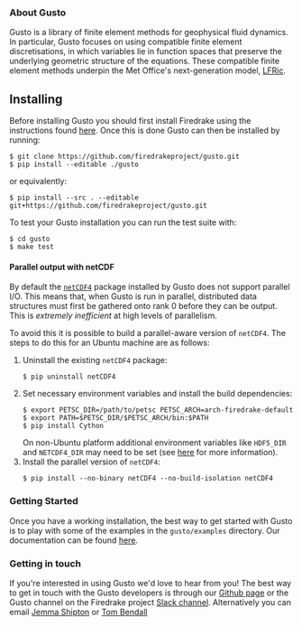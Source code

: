 ### About Gusto
Gusto is a library of finite element methods for geophysical fluid dynamics.
In particular, Gusto focuses on using compatible finite element discretisations, in which variables lie in function spaces that preserve the underlying geometric structure of the equations.
These compatible finite element methods underpin the Met Office's next-generation model, [LFRic](https://www.metoffice.gov.uk/research/approach/modelling-systems/lfric).

## Installing

Before installing Gusto you should first install Firedrake using the instructions found [here](https://firedrakeproject.org/install).
Once this is done Gusto can then be installed by running:
```
$ git clone https://github.com/firedrakeproject/gusto.git
$ pip install --editable ./gusto
```
or equivalently:
```
$ pip install --src . --editable git+https://github.com/firedrakeproject/gusto.git
```

To test your Gusto installation you can run the test suite with:
```
$ cd gusto
$ make test
```

#### Parallel output with netCDF

By default the [`netCDF4`](https://pypi.org/project/netCDF4/) package installed by Gusto does not support parallel I/O.
This means that, when Gusto is run in parallel, distributed data structures must first be gathered onto rank 0 before they can be output.
This is *extremely inefficient* at high levels of parallelism.

To avoid this it is possible to build a parallel-aware version of `netCDF4`.
The steps to do this for an Ubuntu machine are as follows:

1. Uninstall the existing `netCDF4` package:
    ```
    $ pip uninstall netCDF4
    ```
2. Set necessary environment variables and install the build dependencies:
    ```
    $ export PETSC_DIR=/path/to/petsc PETSC_ARCH=arch-firedrake-default
    $ export PATH=$PETSC_DIR/$PETSC_ARCH/bin:$PATH
    $ pip install Cython
    ```
    On non-Ubuntu platform additional environment variables like `HDF5_DIR` and
    `NETCDF4_DIR` may need to be set (see [here](https://unidata.github.io/netcdf4-python/#developer-install) for more information).
3. Install the parallel version of `netCDF4`:
    ```
    $ pip install --no-binary netCDF4 --no-build-isolation netCDF4
    ```

### Getting Started

Once you have a working installation, the best way to get started with Gusto is to play with some of the examples in the `gusto/examples` directory.
Our documentation can be found [here](https://firedrakeproject.org/gusto/).

<!--
- comment about searching read-the-docs
- link to jupyter-notebooks
- other questions link to get in touch (below)
-->

<!--
### The Gusto Team

Here is the team
-->

### Getting in touch

If you're interested in using Gusto we'd love to hear from you! The best way to get in touch with the Gusto developers is through our [Github page](https://github.com/firedrakeproject/gusto) or the Gusto channel on the Firedrake project [Slack channel](https://firedrakeproject.slack.com/). Alternatively you can email [Jemma Shipton](https://mathematics.exeter.ac.uk/staff/js1075) or [Tom Bendall](https://www.metoffice.gov.uk/research/people/tom-bendall)

<!--
### Funding and Citation

Some details of our funders are below.

If you use Gusto as part of your research, please cite us! The best way to do this is ...

Publications that used Gusto include:
-->
